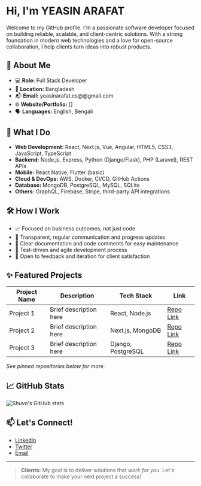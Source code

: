 #       Hi, I'm YEASIN ARAFAT

Welcome to my GitHub profile. I'm a passionate software developer focused on building reliable, scalable, and client-centric solutions. With a strong foundation in modern web technologies and a love for open-source collaboration, I help clients turn ideas into robust products.

## 🌟 About Me

- 💻 **Role:** Full Stack Developer
- 🏢 **Location:** Bangladesh
- 📬 **Email:** yeasinarafat.cs@@gmail.com
- 🌐 **Website/Portfolio:** []
- 🗣️ **Languages:** English, Bengali

## 🚀 What I Do

- **Web Development:** React, Next.js, Vue, Angular, HTML5, CSS3, JavaScript, TypeScript
- **Backend:** Node.js, Express, Python (Django/Flask), PHP (Laravel), REST APIs
- **Mobile:** React Native, Flutter (basic)
- **Cloud & DevOps:** AWS, Docker, CI/CD, GitHub Actions
- **Database:** MongoDB, PostgreSQL, MySQL, SQLite
- **Others:** GraphQL, Firebase, Stripe, third-party API integrations

## 🛠️ How I Work

- 📈 Focused on business outcomes, not just code
- 🤝 Transparent, regular communication and progress updates
- 📝 Clear documentation and code comments for easy maintenance
- 🧪 Test-driven and agile development process
- 💬 Open to feedback and iteration for client satisfaction

## ✨ Featured Projects

| Project Name   | Description              | Tech Stack          | Link         |
|----------------|-------------------------|---------------------|--------------|
| Project 1      | Brief description here   | React, Node.js      | [Repo Link]()|
| Project 2      | Brief description here   | Next.js, MongoDB    | [Repo Link]()|
| Project 3      | Brief description here   | Django, PostgreSQL  | [Repo Link]()|

*See pinned repositories below for more.*

## 📈 GitHub Stats

![Shuvo's GitHub stats](https://github-readme-stats.vercel.app/api?username=ya-shuvo30&show_icons=true&theme=default)

## 📫 Let's Connect!

- [LinkedIn](https://linkedin.com/in/your-profile)
- [Twitter](https://twitter.com/your-profile)
- [Email](mailto:ya.shuvo30@gmail.com)

---

> **Clients:** My goal is to deliver solutions that *work for you*. Let's collaborate to make your next project a success!
